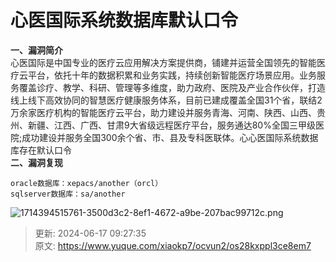 # 心医国际系统数据库默认口令

**<font style="color:rgb(38, 38, 38);">一、漏洞简介</font>**<font style="color:rgb(38, 38, 38);">  
</font><font style="color:rgb(38, 38, 38);">心医国际是中国专业的医疗云应用解决方案提供商，铺建并运营全国领先的智能医疗云平台，依托十年的数据积累和业务实践，持续创新智能医疗场景应用。业务服务覆盖诊疗、教学、科研、管理等多维度，助力政府、医院及产业合作伙伴，打造线上线下高效协同的智慧医疗健康服务体系，目前已建成覆盖全国31个省，联结2万余家医疗机构的智能医疗云平台，助力建设并服务青海、河南、陕西、山西、贵州、新疆、江西、广西、甘肃9大省级远程医疗平台，服务通达80%全国三甲级医院;成功建设并服务全国300余个省、市、县及专科医联体。心心医国际系统数据库存在默认口令  
</font>**<font style="color:rgb(38, 38, 38);">二、漏洞复现</font>**

```plain
oracle数据库：xepacs/another（orcl）
sqlserver数据库：sa/another
```

![1714394515761-3500d3c2-8ef1-4672-a9be-207bac99712c.png](./img/p7DXMP3msAqIoeoq/1714394515761-3500d3c2-8ef1-4672-a9be-207bac99712c-377727.png)





> 更新: 2024-06-17 09:27:35  
> 原文: <https://www.yuque.com/xiaokp7/ocvun2/os28kxppl3ce8em7>